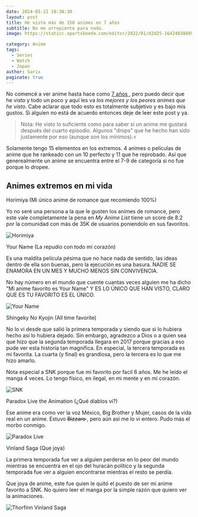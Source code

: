 ```yaml
---
date: 2024-05-21 10:38:30
layout: post
title: He visto más de 150 animes en 7 años
subtitle: No me arrepiento para nada. 
image: https://staticc.sportskeeda.com/editor/2022/01/d2d25-16424038889819-1920.jpg

category: Anime
tags:
  - Series
  - Watch
  - Japan
author: Sarix
paginate: true
---
```


No comencé a ver anime hasta hace como <a href="#"> 7 años </a>, pero puedo decir que he visto y todo un poco y aquí les va *los mejores y los peores animes que he visto*. Cabe aclarar que todo esto es totalmente subjetivo y es bajo mis gustos. Si alguien no está de acuerdo entonces deje de leer este post y ya. 

> Nota: He visto lo suficiente como para saber si un anime me gustará después del cuarto episodio. Algunos "drops" que he hecho han sido justamente por eso (aunque son los mínimos).<

Solamente tengo 15 elementos en los extremos. 4 animes o películas de anime que he rankeado con un 10 perfecto y 11 que he reprobado. Así que generealmente un anime se encuentra entre el 7-9 de categoría si no fue porque lo dropee. 

<!--page-->

## Animes extremos en mi vida

Horimiya (Mi único anime de romance que recomiendo 100%) 

Yo no seré una persona a la que le gusten los animes de romance, pero este vale completamente la pena en *My Anime List* tiene un score de 8.2 por la comunidad con más de 35K de usuarios poniendolo en sus favoritos.

![Horimiya](https://wallpaperaccess.com/full/4998677.jpg)

Your Name (La repudio con todo mi corazón)

Es una maldita película pésima que no hace nada de sentido, las ideas dentro de ella son buenas, pero la ejecución es una basura. NADIE SE ENAMORA EN UN MES Y MUCHO MENOS SIN CONVIVENCIA. 

No hay número en el mundo que cuente cuantas veces alguien me ha dicho "Mi anime favorito es Your Name" Y ES LO ÚNICO QUE HAN VISTO, CLARO QUE ES TU FAVORITO ES EL ÚNICO.

![Your Name](https://www.itl.cat/pngfile/big/30-300588_kimi-no-na-wa-wallpaper-your-name.jpg)


Shingeky No Kyojin (All time favorite) 

No lo vi desde que salió la primera temporada y siendo que si lo hubiera hecho así lo hubiera dejado. Sin embargo, agradezco a Dios o a quien sea que hizo que la segunda temporada llegara en 2017 porque gracias a eso pude ver esta historia tan magnifica. 
En especial, la tercera temporada es mi favorita. La cuarta (y final) es grandiosa, pero la tercera es lo que me hizo amarlo. 

Nota especial a SNK porque fue mi favorito por facil 6 años. Me he leído el manga 4 veces. Lo tengo físico, en ilegal, en mi mente y en mi corazón. 

![SNK](https://get.wallhere.com/photo/1920x1080-px-anime-Eren-Jeager-Shingeki-no-Kyojin-1035421.jpg)

Paradox Live the Animation (¿Qué diablos vi?) 

Ese anime era como ver la voz México, Big Brother y Mujer, casos de la vida real en un anime. Estuvo  <del> Bizzaro </del>, pero aún así me lo vi entero. Pudo más el morbo conmigo. 

![Paradox Live](https://img1.ak.crunchyroll.com/i/spire1/3132a4846e328c0e938438dee2de2dd01653935248_main.jpg)

Vinland Saga (Que joya) 

La primera temporada fue ver a alguien perderse en lo peor del mundo mientras se encuentra en el ojo del huracán político y la segunda temporada fue ver a alguien encontrarse mientras el resto se perdía. 


Que joya de anime, este fue quien le quitó el puesto de ser mi anime favorito a SNK. No quiero leer el manga por la simple razón que quiero ver la animaciones. 

![Thorfinn Vinland Saga](https://static0.gamerantimages.com/wordpress/wp-content/uploads/2023/05/featured-vinland-saga-things-about-thorfinn.jpg)

<!--page-->



